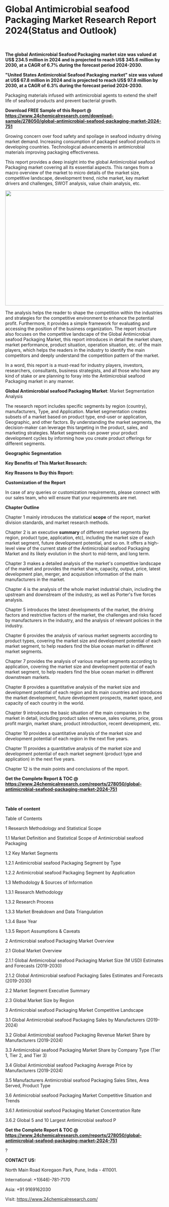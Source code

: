 <h1>Global Antimicrobial seafood Packaging Market Research Report 2024(Status and Outlook)</h1><br/><p><strong>The global Antimicrobial Seafood Packaging market size was valued at US$ 234.5 million in 2024 and is projected to reach US$ 345.6 million by 2030, at a <strong>CAGR</strong> of 6.7% during the forecast period 2024-2030.</strong></p>
 
 
 
 <p><strong>"United States Antimicrobial Seafood Packaging market" size was valued at US$ 67.8 million in 2024 and is projected to reach US$ 97.8 million by 2030, at a <strong>CAGR</strong> of 6.3% during the forecast period 2024-2030.</strong></p>
 
 
 
 <p>Packaging materials infused with antimicrobial agents to extend the shelf life of seafood products and prevent bacterial growth.</p>
 
 
 
 <div><b>Download FREE Sample of this Report @ <a href="https://www.24chemicalresearch.com/download-sample/278050/global-antimicrobial-seafood-packaging-market-2024-751">https://www.24chemicalresearch.com/download-sample/278050/global-antimicrobial-seafood-packaging-market-2024-751</a></b></div>
 
 
 
 <p>Growing concern over food safety and spoilage in seafood industry driving market demand. Increasing consumption of packaged seafood products in developing countries. Technological advancements in antimicrobial materials improving packaging effectiveness.</p>
 
 
 
 <p>This report provides a deep insight into the global Antimicrobial seafood Packaging market covering all its essential aspects. This ranges from a macro overview of the market to micro details of the market size, competitive landscape, development trend, niche market, key market drivers and challenges, SWOT analysis, value chain analysis, etc.</p>
 
 
 
 <p><img alt="" src="https://24chemicalresearch.com/assets/report-images/AntimicrobialseafoodPackagingMarket.png" style="height:366px; width:731px" /></p>
 
 
 
 <p>The analysis helps the reader to shape the competition within the industries and strategies for the competitive environment to enhance the potential profit. Furthermore, it provides a simple framework for evaluating and accessing the position of the business organization. The report structure also focuses on the competitive landscape of the Global Antimicrobial seafood Packaging Market, this report introduces in detail the market share, market performance, product situation, operation situation, etc. of the main players, which helps the readers in the industry to identify the main competitors and deeply understand the competition pattern of the market.</p>
 
 
 
 <p>In a word, this report is a must-read for industry players, investors, researchers, consultants, business strategists, and all those who have any kind of stake or are planning to foray into the Antimicrobial seafood Packaging market in any manner.</p>
 
 
 
 <p><strong>Global Antimicrobial seafood Packaging Market</strong>: Market Segmentation Analysis</p>
 
 
 
 <p>The research report includes specific segments by region (country), manufacturers, Type, and Application. Market segmentation creates subsets of a market based on product type, end-user or application, Geographic, and other factors. By understanding the market segments, the decision-maker can leverage this targeting in the product, sales, and marketing strategies. Market segments can power your product development cycles by informing how you create product offerings for different segments.</p>
 
 
 
 <p><strong>Geographic Segmentation</strong></p>
 
 
 
 <p><strong>Key Benefits of This Market Research:</strong></p>
 
 
 
 <p><strong>Key <strong>Reasons to Buy</strong> this Report:</strong></p>
 
 
 
 <p><strong>Customization of the Report</strong></p>
 
 
 
 <p>In case of any queries or customization requirements, please connect with our sales team, who will ensure that your requirements are met.</p>
 
 
 
 <p><strong>Chapter Outline</strong></p>
 
 
 
 <p>Chapter 1 mainly introduces the statistical <strong>scope</strong> of the report, market division standards, and market research methods.</p>
 
 
 
 <p>Chapter 2 is an executive <strong>summary</strong> of different market segments (by region, product type, application, etc), including the market size of each market segment, future development potential, and so on. It offers a high-level view of the current state of the Antimicrobial seafood Packaging Market and its likely evolution in the short to mid-term, and long term.</p>
 
 
 
 <p>Chapter 3 makes a detailed analysis of the market&#39;s competitive landscape of the market and provides the market share, capacity, output, price, latest development plan, merger, and acquisition information of the main manufacturers in the market.</p>
 
 
 
 <p>Chapter 4 is the analysis of the whole market industrial chain, including the upstream and downstream of the industry, as well as Porter&#39;s five forces analysis.</p>
 
 
 
 <p>Chapter 5 introduces the latest developments of the market, the driving factors and restrictive factors of the market, the challenges and risks faced by manufacturers in the industry, and the analysis of relevant policies in the industry.</p>
 
 
 
 <p>Chapter 6 provides the analysis of various market segments according to product types, covering the market size and development potential of each market segment, to help readers find the blue ocean market in different market segments.</p>
 
 
 
 <p>Chapter 7 provides the analysis of various market segments according to application, covering the market size and development potential of each market segment, to help readers find the blue ocean market in different downstream markets.</p>
 
 
 
 <p>Chapter 8 provides a quantitative analysis of the market size and development potential of each region and its main countries and introduces the market development, future development prospects, market space, and capacity of each country in the world.</p>
 
 
 
 <p>Chapter 9 introduces the basic situation of the main companies in the market in detail, including product sales revenue, sales volume, price, gross profit margin, market share, product introduction, recent development, etc.</p>
 
 
 
 <p>Chapter 10 provides a quantitative analysis of the market size and development potential of each region in the next five years.</p>
 
 
 
 <p>Chapter 11 provides a quantitative analysis of the market size and development potential of each market segment (product type and application) in the next five years.</p>
 
 
 
 <p>Chapter 12 is the main points and conclusions of the report.</p>
 
 
 
 <div><b>Get the Complete Report & TOC @ <a href="https://www.24chemicalresearch.com/reports/278050/global-antimicrobial-seafood-packaging-market-2024-751">https://www.24chemicalresearch.com/reports/278050/global-antimicrobial-seafood-packaging-market-2024-751</a></b></div>
 
 
 
 <p><br />
 
 <b>Table of content</b></p>
 
 
 
 <p>Table of Contents<br />
 
 1 Research Methodology and Statistical Scope<br />
 
 1.1 Market Definition and Statistical Scope of Antimicrobial seafood Packaging<br />
 
 1.2 Key Market Segments<br />
 
 1.2.1 Antimicrobial seafood Packaging Segment by Type<br />
 
 1.2.2 Antimicrobial seafood Packaging Segment by Application<br />
 
 1.3 Methodology & Sources of Information<br />
 
 1.3.1 Research Methodology<br />
 
 1.3.2 Research Process<br />
 
 1.3.3 Market Breakdown and Data Triangulation<br />
 
 1.3.4 Base Year<br />
 
 1.3.5 Report Assumptions & Caveats<br />
 
 2 Antimicrobial seafood Packaging Market Overview<br />
 
 2.1 Global Market Overview<br />
 
 2.1.1 Global Antimicrobial seafood Packaging Market Size (M USD) Estimates and Forecasts (2019-2030)<br />
 
 2.1.2 Global Antimicrobial seafood Packaging Sales Estimates and Forecasts (2019-2030)<br />
 
 2.2 Market Segment Executive Summary<br />
 
 2.3 Global Market Size by Region<br />
 
 3 Antimicrobial seafood Packaging Market Competitive Landscape<br />
 
 3.1 Global Antimicrobial seafood Packaging Sales by Manufacturers (2019-2024)<br />
 
 3.2 Global Antimicrobial seafood Packaging Revenue Market Share by Manufacturers (2019-2024)<br />
 
 3.3 Antimicrobial seafood Packaging Market Share by Company Type (Tier 1, Tier 2, and Tier 3)<br />
 
 3.4 Global Antimicrobial seafood Packaging Average Price by Manufacturers (2019-2024)<br />
 
 3.5 Manufacturers Antimicrobial seafood Packaging Sales Sites, Area Served, Product Type<br />
 
 3.6 Antimicrobial seafood Packaging Market Competitive Situation and Trends<br />
 
 3.6.1 Antimicrobial seafood Packaging Market Concentration Rate<br />
 
 3.6.2 Global 5 and 10 Largest Antimicrobial seafood P</p>
 
 
 
 <div><b>Get the Complete Report & TOC @ <a href="https://www.24chemicalresearch.com/reports/278050/global-antimicrobial-seafood-packaging-market-2024-751">https://www.24chemicalresearch.com/reports/278050/global-antimicrobial-seafood-packaging-market-2024-751</a></b></div>
 
 
 
 <p>? </p>
 
 
 
 <p><b>CONTACT US:</b><br />
 
 North Main Road Koregaon Park, Pune, India - 411001.<br />
 
 International: +1(646)-781-7170<br />
 
 Asia: +91 9169162030<br />
 
 Visit: <a href="https://www.24chemicalresearch.com/">https://www.24chemicalresearch.com/</a></p>